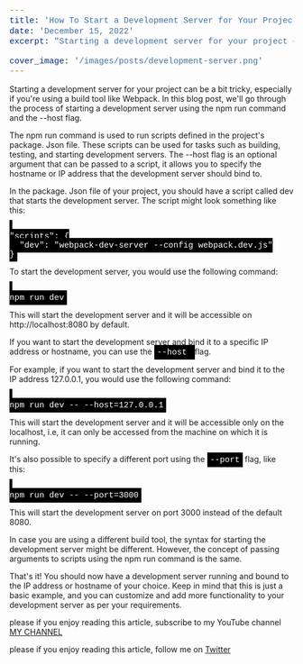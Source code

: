 ```yaml
---
title: 'How To Start a Development Server for Your Project'
date: 'December 15, 2022'
excerpt: "Starting a development server for your project can be a bit tricky, especially if you're using a build tool like Webpack. In this blog post, we'll go through the process of starting a development server using the npm run command and the --host flag."

cover_image: '/images/posts/development-server.png'
---
```


<style>
code {
  font-family: Consolas,"courier new";
  color: white;
  background-color: black;
  padding: 5px;
  font-size: 105%;
}
</style>


Starting a development server for your project can be a bit tricky, especially if you're using a build tool like Webpack. In this blog post, we'll go through the process of starting a development server using the npm run command and the --host flag.

The npm run command is used to run scripts defined in the project's package. Json file. These scripts can be used for tasks such as building, testing, and starting development servers. The --host flag is an optional argument that can be passed to a script, it allows you to specify the hostname or IP address that the development server should bind to.

In the package. Json file of your project, you should have a script called dev that starts the development server. The script might look something like this:


<code>
"scripts": {
  "dev": "webpack-dev-server --config webpack.dev.js"
}
</code>

To start the development server, you would use the following command:


<code>
npm run dev
</code>

This will start the development server and it will be accessible on http://localhost:8080 by default.

If you want to start the development server and bind it to a specific IP address or hostname, you can use the <code>--host </code>flag. 

For example, if you want to start the development server and bind it to the IP address 127.0.0.1, you would use the following command:


<code>
npm run dev -- --host=127.0.0.1
</code>

This will start the development server and it will be accessible only on the localhost, i.e, it can only be accessed from the machine on which it is running.

It's also possible to specify a different port using the <code>--port</code> flag, like this:


<code>
npm run dev -- --port=3000</code>

This will start the development server on port 3000 instead of the default 8080.

In case you are using a different build tool, the syntax for starting the development server might be different. However, the concept of passing arguments to scripts using the npm run command is the same.

That's it! You should now have a development server running and bound to the IP address or hostname of your choice. Keep in mind that this is just a basic example, and you can customize and add more functionality to your development server as per your requirements.

please if you enjoy reading this article, subscribe to my YouTube channel <a href="https://www.youtube.com/channel/UCJQmbtiMOaWro6ZCstnkhkg">MY CHANNEL</a>

please if you enjoy reading this article, follow me on <a href="https://twitter.com/Clericcoder">Twitter</a>





